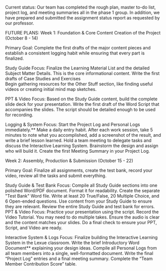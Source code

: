 Current status:
Our team has completed the rough plan, master to-do list, project log, and meeting summaries all in the phase 1 group. In addition, we have prepared and submitted the assignment status report as requested by our professor.

FUTURE PLANS:
Week 1: Foundation & Core Content Creation of the Project (October 8 - 14)

Primary Goal: Complete the first drafts of the major content pieces and establish a consistent logging habit while ensuring that every part is finalized.

Study Guide Focus:
Finalize the Learning Material List and the detailed Subject Matter Details. This is the core informational content.
Write the first drafts of Case Studies and Exercises   
Begin gathering resources for the Other Stuff section, like finding useful videos or creating initial mind map sketches.

PPT & Video Focus:
Based on the Study Guide content, build the complete slide deck for your presentation.
Write the first draft of the Word Script that accompanies the slides. The script should be detailed enough to be used for recording.

Logging & System Focus:
Start the Project Log and Personal Logs immediately.** Make a daily entry habit. After each work session, take 5 minutes to note what you accomplished, add a screenshot of the result, and write a brief lesson learned.
Hold a team meeting to delegate tasks and discuss the Interactive Learning System. Brainstorm the design and assign who will build it.
Create the first Meeting Summary in your Project Log.


Week 2: Assembly, Production & Submission (October 15 - 22)

Primary Goal: Finalize all assignments, create the test bank, record your video, review all the tasks and submit everything.

Study Guide & Test Bank Focus:
Compile all Study Guide sections into one polished Word/PDF document. Format it for readability.
Create the separate "Test Bank" Word file. Write at least 20 True/False, 20 Multiple Choice, and 6 Open-ended questions. Use content from your Study Guide to ensure they are relevant.
Review the entire Study Guide and test bank for errors.
PPT & Video Focus:
Practice your presentation using the script.
Record the Video Tutorial. You may need to do multiple takes. Ensure the audio is clear and the content matches your slides.
Do a final check to ensure your PPT, Script, and Video are ready.

Interactive System & Logs Focus:
Finalize building the Interactive Learning System in the Lexue classroom.
Write the brief Introductory Word Document** explaining your design ideas.
Compile all Personal Logs from all team members into a single, well-formatted document.
Write the final “Project Log” entries and a final meeting summary. Complete the “Team Member Contribution Score” table.



